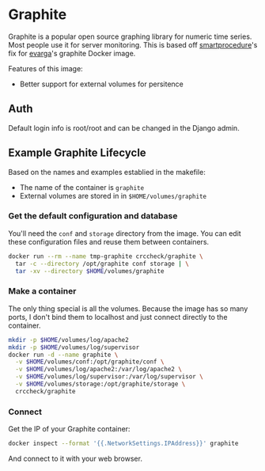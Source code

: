 Graphite
========

Graphite is a popular open source graphing library for numeric time series.
Most people use it for server monitoring. This is based off [smartprocedure]'s
fix for [evarga]'s graphite Docker image.

Features of this image:

* Better support for external volumes for persitence

  [evarga]: https://registry.hub.docker.com/u/evarga/graphite/
  [smartprocedure]: https://registry.hub.docker.com/u/smartprocure/graphite


Auth
----

Default login info is root/root and can be changed in the Django admin.


Example Graphite Lifecycle
--------------------------

Based on the names and examples establied in the makefile:

* The name of the container is `graphite`
* External volumes are stored in in `$HOME/volumes/graphite`

### Get the default configuration and database

You'll need the `conf` and `storage` directory from the image. You can edit
these configuration files and reuse them between containers.

```bash
docker run --rm --name tmp-graphite crccheck/graphite \
  tar -c --directory /opt/graphite conf storage | \
  tar -xv --directory $HOME/volumes/graphite
```

### Make a container

The only thing special is all the volumes. Because the image has so many ports,
I don't bind them to localhost and just connect directly to the container.

```bash
mkdir -p $HOME/volumes/log/apache2
mkdir -p $HOME/volumes/log/supervisor
docker run -d --name graphite \
  -v $HOME/volumes/conf:/opt/graphite/conf \
  -v $HOME/volumes/log/apache2:/var/log/apache2 \
  -v $HOME/volumes/log/supervisor:/var/log/supervisor \
  -v $HOME/volumes/storage:/opt/graphite/storage \
  crccheck/graphite
```

### Connect

Get the IP of your Graphite container:

```bash
docker inspect --format '{{.NetworkSettings.IPAddress}}' graphite
```

And connect to it with your web browser.
